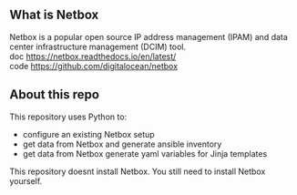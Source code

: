 ## What is Netbox

Netbox is a popular open source IP address management (IPAM) and data center infrastructure management (DCIM) tool.  
doc https://netbox.readthedocs.io/en/latest/   
code https://github.com/digitalocean/netbox  

## About this repo

This repository uses Python to: 

- configure an existing Netbox setup
- get data from Netbox and generate ansible inventory
- get data from Netbox generate yaml variables for Jinja templates

This repository doesnt install Netbox. You still need to install Netbox yourself.





